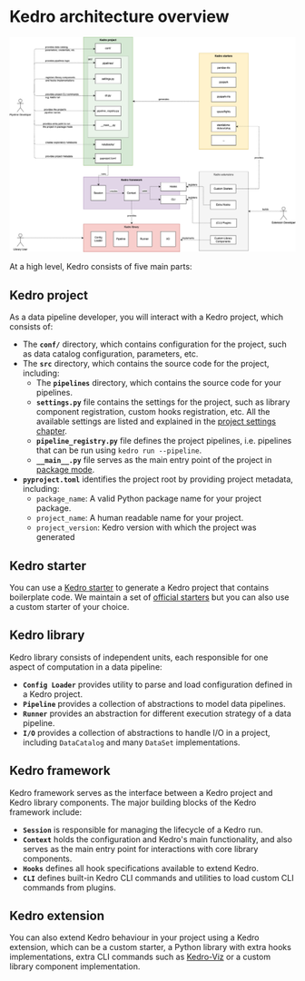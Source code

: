 # Kedro architecture overview

![Kedro architecture diagram](../meta/images/kedro_architecture.png)

At a high level, Kedro consists of five main parts:

## Kedro project

As a data pipeline developer, you will interact with a Kedro project, which consists of:

* The **`conf/`** directory, which contains configuration for the project, such as data catalog configuration, parameters, etc.
* The **`src`** directory, which contains the source code for the project, including:
  * The **`pipelines`**  directory, which contains the source code for your pipelines.
  * **`settings.py`** file contains the settings for the project, such as library component registration, custom hooks registration, etc. All the available settings are listed and explained in the [project settings chapter](../kedro_project_setup/settings.md).
  * **`pipeline_registry.py`** file defines the project pipelines, i.e. pipelines that can be run using `kedro run --pipeline`.
  * **`__main__.py`** file serves as the main entry point of the project in [package mode](../tutorial/package_a_project.md#package-a-kedro-project).
* **`pyproject.toml`** identifies the project root by providing project metadata, including:
  * `package_name`: A valid Python package name for your project package. 
  * `project_name`: A human readable name for your project. 
  * `project_version`: Kedro version with which the project was generated

## Kedro starter

You can use a [Kedro starter](../kedro_project_setup/starters.md) to generate a Kedro project that contains boilerplate  code. We maintain a set of [official starters](https://github.com/kedro-org/kedro-starters/) but you can also use a custom starter of your choice.

## Kedro library

Kedro library consists of independent units, each responsible for one aspect of computation in a data pipeline:

* **`Config Loader`** provides utility to parse and load configuration defined in a Kedro project.
* **`Pipeline`** provides a collection of abstractions to model data pipelines.
* **`Runner`** provides an abstraction for different execution strategy of a data pipeline.
* **`I/O`** provides a collection of abstractions to handle I/O in a project, including `DataCatalog` and many `DataSet` implementations.

## Kedro framework

Kedro framework serves as the interface between a Kedro project and Kedro library components. The major building blocks of the Kedro framework include:

* **`Session`** is responsible for managing the lifecycle of a Kedro run.
* **`Context`** holds the configuration and Kedro's main functionality, and also serves as the main entry point for interactions with core library components.
* **`Hooks`** defines all hook specifications available to extend Kedro.
* **`CLI`** defines built-in Kedro CLI commands and utilities to load custom CLI commands from plugins.

## Kedro extension

You can also extend Kedro behaviour in your project using a Kedro extension, which can be a custom starter, a Python library with extra hooks implementations, extra CLI commands such as [Kedro-Viz](https://github.com/kedro-org/kedro-viz) or a custom library component implementation.
